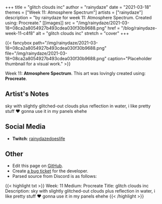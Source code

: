 +++
title =       "glitch clouds inc"
author =      "rainydaze"
date =        "2021-03-18"
themes =      ["Week 11: Atmosphere Spectrum"]
artists =     ["rainydaze"]
description = "by rainydaze for week 11: Atmosphere Spectrum. Created using: Procreate."
[[images]]
              src = "/img/rainydaze/2021-03-18+08ca2a8054927b493cdea030f30b9688.png"
              href = "/blog/rainydaze-week-11-c4f8"
              alt = "glitch clouds inc"
              stretch = "cover"
+++


{{< fancybox path="/img/rainydaze/2021-03-18+08ca2a8054927b493cdea030f30b9688.png" file="/img/rainydaze/2021-03-18+08ca2a8054927b493cdea030f30b9688.png" caption="Placeholder thumbnail for a visual work." >}}


Week 11: **Atmosphere Spectrum**. This art was lovingly created using: **Procreate**.

## Artist's Notes

sky with slightly glitched-out clouds plus reflection in water, i like pretty stuff ❤️ gonna use it in my panels ehehe

## Social Media

- **Twitch**: <a href='https://twitch.tv/rainydazedoeslife' target='_blank'>rainydazedoeslife</a>


## Other

- Edit this page on [GitHub](https://github.com/teaminkling/web-refresh/edit/main/content/blog/rainydaze-week-11-c4f8.md).
- Create [a bug ticket](https://github.com/teaminkling/web-refresh/issues/new?assignees=&labels=bug&template=problem-report.md&title=) for the developer.
- Parsed source from Discord is as follows:

{{< highlight txt >}}
Week: 11
Medium: Procreate
Title: glitch clouds inc
Description: sky with slightly glitched-out clouds plus reflection in water, i like pretty stuff ❤️ gonna use it in my panels ehehe
{{< /highlight >}}